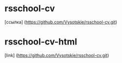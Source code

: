# rsschool-cv
[ссылка] (https://github.com/Vysotskie/rsschool-cv.git)
# rsschool-cv-html
[link] (https://github.com/Vysotskie/rsschool-cv.git)